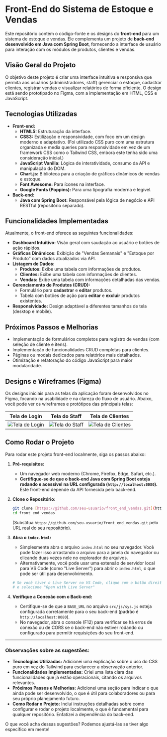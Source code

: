 # Front-End do Sistema de Estoque e Vendas

Este repositório contém o código-fonte e os designs do **front-end** para um sistema de estoque e vendas. Ele complementa um projeto de **back-end desenvolvido em Java com Spring Boot**, fornecendo a interface de usuário para interação com os módulos de produtos, clientes e vendas.

## Visão Geral do Projeto

O objetivo deste projeto é criar uma interface intuitiva e responsiva que permita aos usuários (administradores, staff) gerenciar o estoque, cadastrar clientes, registrar vendas e visualizar relatórios de forma eficiente. O design está sendo prototipado no Figma, com a implementação em HTML, CSS e JavaScript.

## Tecnologias Utilizadas

* **Front-end:**
    * **HTML5:** Estruturação da interface.
    * **CSS3:** Estilização e responsividade, com foco em um design moderno e adaptativo. (Foi utilizado CSS puro com uma estrutura organizada e media queries para responsividade em vez de um framework CSS como o Tailwind CSS, embora este tenha sido uma consideração inicial.)
    * **JavaScript Vanilla:** Lógica de interatividade, consumo da API e manipulação do DOM.
    * **Chart.js:** Biblioteca para a criação de gráficos dinâmicos de vendas e estoque.
    * **Font Awesome:** Para ícones na interface.
    * **Google Fonts (Poppins):** Para uma tipografia moderna e legível.
* **Back-end:**
    * **Java com Spring Boot:** Responsável pela lógica de negócio e API RESTful (repositório separado).

## Funcionalidades Implementadas

Atualmente, o front-end oferece as seguintes funcionalidades:

* **Dashboard Intuitivo:** Visão geral com saudação ao usuário e botões de ação rápidos.
* **Gráficos Dinâmicos:** Exibição de "Vendas Semanais" e "Estoque por Produto" com dados atualizados via API.
* **Listagem de Dados:**
    * **Produtos:** Exibe uma tabela com informações de produtos.
    * **Clientes:** Exibe uma tabela com informações de clientes.
    * **Vendas:** Exibe uma tabela com informações detalhadas das vendas.
* **Gerenciamento de Produtos (CRUD):**
    * Formulário para **cadastrar** e **editar** produtos.
    * Tabela com botões de ação para **editar** e **excluir** produtos existentes.
* **Responsividade:** Design adaptável a diferentes tamanhos de tela (desktop e mobile).

## Próximos Passos e Melhorias

* Implementação de formulários completos para registro de vendas (com seleção de cliente e itens).
* Implementação de funcionalidades CRUD completas para clientes.
* Páginas ou modais dedicados para relatórios mais detalhados.
* Otimização e refatoração do código JavaScript para maior modularidade.

## Designs e Wireframes (Figma)

Os designs iniciais para as telas da aplicação foram desenvolvidos no Figma, focando na usabilidade e na clareza do fluxo de usuário. Abaixo, você pode ver os wireframes e protótipos das principais telas:

| Tela de Login | Tela do Staff | Tela de Clientes |
| :------------: | :-----------: | :--------------: |
| ![Tela de Login](https://github.com/user-attachments/assets/a95c4b0c-f030-4344-ac47-2026bea015b7) | ![Tela do Staff](https://github.com/user-attachments/assets/5b7ac023-287d-4c97-99c9-c9bef9250753) | ![Tela de Clientes](https://github.com/user-attachments/assets/8250250a-8e68-42dd-96cc-feaa0c8e2e51) |

## Como Rodar o Projeto

Para rodar este projeto front-end localmente, siga os passos abaixo:

1.  **Pré-requisitos:**
    * Um navegador web moderno (Chrome, Firefox, Edge, Safari, etc.).
    * **Certifique-se de que o back-end Java com Spring Boot esteja rodando e acessível na URL configurada (`http://localhost:8080`).** Este front-end depende da API fornecida pelo back-end.

2.  **Clone o Repositório:**
    ```bash
    git clone [https://github.com/seu-usuario/front_end_vendas.git](https://github.com/seu-usuario/front_end_vendas.git)
    cd front_end_vendas
    ```
    (Substitua `https://github.com/seu-usuario/front_end_vendas.git` pelo URL real do seu repositório).

3.  **Abra o `index.html`:**
    * Simplesmente abra o arquivo `index.html` no seu navegador. Você pode fazer isso arrastando o arquivo para a janela do navegador ou clicando duas vezes nele no explorador de arquivos.
    * Alternativamente, você pode usar uma extensão de servidor local para VS Code (como "Live Server") para abrir o `index.html`, o que pode ser útil para desenvolvimento.

    ```bash
    # Se você tiver o Live Server no VS Code, clique com o botão direito em index.html
    # e selecione "Open with Live Server"
    ```

4.  **Verifique a Conexão com o Back-end:**
    * Certifique-se de que a `BASE_URL` no arquivo `src/js/sys.js` esteja configurada corretamente para o seu back-end (padrão é `http://localhost:8080`).
    * No navegador, abra o console (F12) para verificar se há erros de conexão ou de CORS se o back-end não estiver rodando ou configurado para permitir requisições do seu front-end.

---

### Observações sobre as sugestões:

* **Tecnologias Utilizadas:** Adicionei uma explicação sobre o uso do CSS puro em vez do Tailwind para esclarecer a observação anterior.
* **Funcionalidades Implementadas:** Criei uma lista clara das funcionalidades que já estão operacionais, citando os arquivos relevantes.
* **Próximos Passos e Melhorias:** Adicionei uma seção para indicar o que ainda pode ser desenvolvido, o que é útil para colaboradores ou para seu próprio planejamento futuro.
* **Como Rodar o Projeto:** Incluí instruções detalhadas sobre como configurar e rodar o projeto localmente, o que é fundamental para qualquer repositório. Enfatizei a dependência do back-end.

O que você acha dessas sugestões? Podemos ajustá-las se tiver algo específico em mente!
